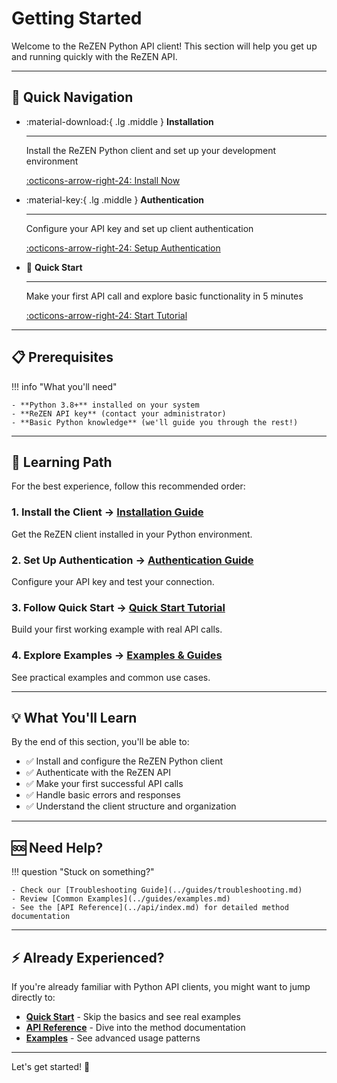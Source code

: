 # Getting Started

Welcome to the ReZEN Python API client! This section will help you get up and running quickly with the ReZEN API.

---

## 🚀 Quick Navigation

<div class="grid cards" markdown>

-   :material-download:{ .lg .middle } **Installation**

    ---

    Install the ReZEN Python client and set up your development environment

    [:octicons-arrow-right-24: Install Now](installation.md)

-   :material-key:{ .lg .middle } **Authentication**

    ---

    Configure your API key and set up client authentication

    [:octicons-arrow-right-24: Setup Authentication](authentication.md)

-   🚀 **Quick Start**

    ---

    Make your first API call and explore basic functionality in 5 minutes

    [:octicons-arrow-right-24: Start Tutorial](quickstart.md)

</div>

---

## 📋 Prerequisites

!!! info "What you'll need"

    - **Python 3.8+** installed on your system
    - **ReZEN API key** (contact your administrator)
    - **Basic Python knowledge** (we'll guide you through the rest!)

---

## 🎯 Learning Path

For the best experience, follow this recommended order:

### 1. **Install the Client** → [Installation Guide](installation.md)
Get the ReZEN client installed in your Python environment.

### 2. **Set Up Authentication** → [Authentication Guide](authentication.md)
Configure your API key and test your connection.

### 3. **Follow Quick Start** → [Quick Start Tutorial](quickstart.md)
Build your first working example with real API calls.

### 4. **Explore Examples** → [Examples & Guides](../guides/examples.md)
See practical examples and common use cases.

---

## 💡 What You'll Learn

By the end of this section, you'll be able to:

- ✅ Install and configure the ReZEN Python client
- ✅ Authenticate with the ReZEN API
- ✅ Make your first successful API calls
- ✅ Handle basic errors and responses
- ✅ Understand the client structure and organization

---

## 🆘 Need Help?

!!! question "Stuck on something?"

    - Check our [Troubleshooting Guide](../guides/troubleshooting.md)
    - Review [Common Examples](../guides/examples.md)
    - See the [API Reference](../api/index.md) for detailed method documentation

---

## ⚡ Already Experienced?

If you're already familiar with Python API clients, you might want to jump directly to:

- **[Quick Start](quickstart.md)** - Skip the basics and see real examples
- **[API Reference](../api/index.md)** - Dive into the method documentation
- **[Examples](../guides/examples.md)** - See advanced usage patterns

---

Let's get started! 🎉
